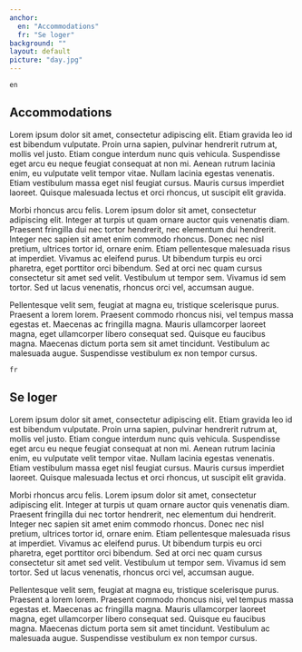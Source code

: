 ```yaml
---
anchor:
  en: "Accommodations"
  fr: "Se loger"
background: ""
layout: default
picture: "day.jpg"
---
```

`en`

## Accommodations

Lorem ipsum dolor sit amet, consectetur adipiscing elit. Etiam gravida leo id est bibendum vulputate. Proin urna sapien, pulvinar hendrerit rutrum at, mollis vel justo. Etiam congue interdum nunc quis vehicula. Suspendisse eget arcu eu neque feugiat consequat at non mi. Aenean rutrum lacinia enim, eu vulputate velit tempor vitae. Nullam lacinia egestas venenatis. Etiam vestibulum massa eget nisl feugiat cursus. Mauris cursus imperdiet laoreet. Quisque malesuada lectus et orci rhoncus, ut suscipit elit gravida.

Morbi rhoncus arcu felis. Lorem ipsum dolor sit amet, consectetur adipiscing elit. Integer at turpis ut quam ornare auctor quis venenatis diam. Praesent fringilla dui nec tortor hendrerit, nec elementum dui hendrerit. Integer nec sapien sit amet enim commodo rhoncus. Donec nec nisl pretium, ultrices tortor id, ornare enim. Etiam pellentesque malesuada risus at imperdiet. Vivamus ac eleifend purus. Ut bibendum turpis eu orci pharetra, eget porttitor orci bibendum. Sed at orci nec quam cursus consectetur sit amet sed velit. Vestibulum ut tempor sem. Vivamus id sem tortor. Sed ut lacus venenatis, rhoncus orci vel, accumsan augue.

Pellentesque velit sem, feugiat at magna eu, tristique scelerisque purus. Praesent a lorem lorem. Praesent commodo rhoncus nisi, vel tempus massa egestas et. Maecenas ac fringilla magna. Mauris ullamcorper laoreet magna, eget ullamcorper libero consequat sed. Quisque eu faucibus magna. Maecenas dictum porta sem sit amet tincidunt. Vestibulum ac malesuada augue. Suspendisse vestibulum ex non tempor cursus.

`fr`

## Se loger

Lorem ipsum dolor sit amet, consectetur adipiscing elit. Etiam gravida leo id est bibendum vulputate. Proin urna sapien, pulvinar hendrerit rutrum at, mollis vel justo. Etiam congue interdum nunc quis vehicula. Suspendisse eget arcu eu neque feugiat consequat at non mi. Aenean rutrum lacinia enim, eu vulputate velit tempor vitae. Nullam lacinia egestas venenatis. Etiam vestibulum massa eget nisl feugiat cursus. Mauris cursus imperdiet laoreet. Quisque malesuada lectus et orci rhoncus, ut suscipit elit gravida.

Morbi rhoncus arcu felis. Lorem ipsum dolor sit amet, consectetur adipiscing elit. Integer at turpis ut quam ornare auctor quis venenatis diam. Praesent fringilla dui nec tortor hendrerit, nec elementum dui hendrerit. Integer nec sapien sit amet enim commodo rhoncus. Donec nec nisl pretium, ultrices tortor id, ornare enim. Etiam pellentesque malesuada risus at imperdiet. Vivamus ac eleifend purus. Ut bibendum turpis eu orci pharetra, eget porttitor orci bibendum. Sed at orci nec quam cursus consectetur sit amet sed velit. Vestibulum ut tempor sem. Vivamus id sem tortor. Sed ut lacus venenatis, rhoncus orci vel, accumsan augue.

Pellentesque velit sem, feugiat at magna eu, tristique scelerisque purus. Praesent a lorem lorem. Praesent commodo rhoncus nisi, vel tempus massa egestas et. Maecenas ac fringilla magna. Mauris ullamcorper laoreet magna, eget ullamcorper libero consequat sed. Quisque eu faucibus magna. Maecenas dictum porta sem sit amet tincidunt. Vestibulum ac malesuada augue. Suspendisse vestibulum ex non tempor cursus.
